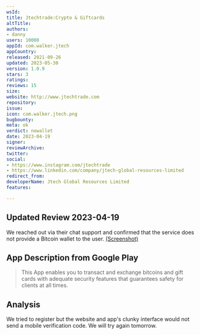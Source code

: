 ```yaml
---
wsId: 
title: Jtechtrade:Crypto & Giftcards
altTitle: 
authors:
- danny
users: 10000
appId: com.walker.jtech
appCountry: 
released: 2021-09-26
updated: 2023-05-30
version: 1.0.9
stars: 3
ratings: 
reviews: 15
size: 
website: http://www.jtechtrade.com
repository: 
issue: 
icon: com.walker.jtech.png
bugbounty: 
meta: ok
verdict: nowallet
date: 2023-04-19
signer: 
reviewArchive: 
twitter: 
social:
- https://www.instagram.com/jtechtrade
- https://www.linkedin.com/company/jtech-global-resources-limited
redirect_from: 
developerName: Jtech Global Resources Limited
features: 

---
```


## Updated Review 2023-04-19 

We reached out via their chat support and confirmed that the service does not provide a Bitcoin wallet to the user. [(Screenshot)](https://twitter.com/BitcoinWalletz/status/1648525697173028864)

## App Description from Google Play 

> This App enables you to transact and exchange bitcoins and gift cards with adequate security features that guarantees safety for clients at all times.

## Analysis 

We tried to register but the website and app's clunky interface would not send a mobile verification code. We will try again tomorrow.
